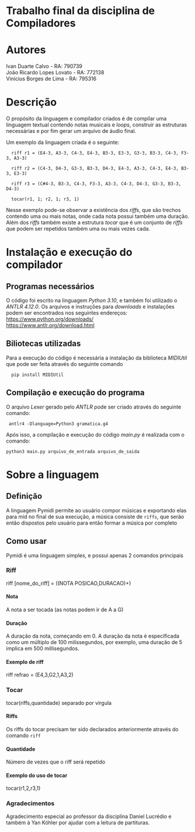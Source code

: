# Trabalho final da disciplina de Compiladores

# Autores

  Ivan Duarte Calvo - RA: 790739  
  João Ricardo Lopes Lovato - RA: 772138  
  Vinícius Borges de Lima - RA: 795316  

# Descrição

  O propósito da linguagem e compilador criados é de compilar uma linguagem textual contendo notas musicais e *loops*, construir as estruturas necessárias e por fim gerar um arquivo de áudio final.

  Um exemplo da linguagem criada é o seguinte:
      
      riff r1 = (E4-3, A3-3, C4-3, E4-3, B3-3, E3-3, G3-3, B3-3, C4-3, F3-3, A3-3)

      riff r2 = (C4-3, D4-3, G3-3, B3-3, D4-3, E4-3, A3-3, C4-3, E4-3, B3-3, E3-3)

      riff r3 = (C#4-3, B3-3, C4-3, F3-3, A3-3, C4-3, D4-3, G3-3, B3-3, D4-3)

      tocar(r1, 1; r2, 1; r3, 1)
  
  Nesse exemplo pode-se observar a existência dos *riffs*, que são trechos contendo uma ou mais notas, onde cada nota possui também uma duração. Além dos *riffs* também existe a estrutura *tocar* que é um conjunto de *riffs* que podem ser repetidos também uma ou mais vezes cada.

# Instalação e execução do compilador
## Programas necessários

  O código foi escrito na linguagem *Python 3.10*, e também foi utilizado o *ANTLR 4.12.0*. Os arquivos e instruções para *downloads* e instalações podem ser encontrados nos seguintes endereços:  
  https://www.python.org/downloads/  
  https://www.antlr.org/download.html
    

## Biliotecas utilizadas

  Para a execução do código é necessária a instalação da biblioteca *MIDIUtil* que pode ser feita através do seguinte comando
      
      pip install MIDIUtil

## Compilação e execução do programa
  
  O arquivo *Lexer* gerado pelo *ANTLR* pode ser criado através do seguinte comando:
     
     antlr4 -Dlanguage=Python3 gramatica.g4

Após isso, a compilação e execução do código *main.py* é realizada com o comando:

    python3 main.py arquivo_de_entrada arquivo_de_saida

# Sobre a linguagem

## Definição 
A linguagem Pymidi permite ao usuário compor músicas e exportando elas para mid no final de sua execução, a música consiste de `riffs`, que serão então dispostos pelo usuário para então formar a música por completo

## Como usar
Pymidi é uma linguagem simples, e possui apenas 2 comandos principais

### Riff
riff [nome_do_riff] = ((NOTA POSICAO,DURACAO)+)

#### Nota
A nota a ser tocada (as notas podem ir de A a G)

#### Duração 
A duração da nota, começando em 0. A duração da nota é específicada como um múltiplo de 100 milissegundos, por exemplo, uma duração de 5 implica em 500 millisegundos.

#### Exemplo de riff
riff refrao = (E4,3,G2,1,A3,2)

### Tocar
tocar(riffs,quantidade) separado por vírgula

#### Riffs
Os riffs do tocar precisam ter sido declarados anteriormente através do comando `riff`

#### Quantidade
Número de vezes que o riff será repetido
 
#### Exemplo do uso de tocar
tocar(r1,2,r3,1)

### Agradecimentos
Agradecimento especial ao professor da disciplina Daniel Lucrédio e também à Yan Köhler por ajudar com a leitura de partituras.





 
